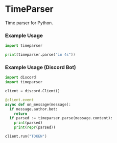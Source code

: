 # TimeParser
Time parser for Python. 
### Example Usage
```py
import timeparser

print(timeparser.parse("in 4s"))
```
### Example Usage (Discord Bot)
```py
import discord
import timeparser

client = discord.Client()

@client.event
async def on_message(message):
  if message.author.bot:
    return
  if parsed := timeparser.parse(message.content):
    print(parsed)
    print(repr(parsed))

client.run("TOKEN")
```
